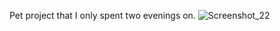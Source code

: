 Pet project that I only spent two evenings on.
![Screenshot_22](https://github.com/user-attachments/assets/ea3126e6-2759-4c2b-bee9-c1d0cefcd5fb)
